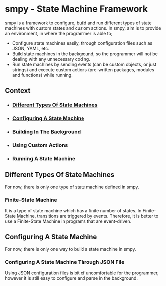 # smpy - State Machine Framework
smpy is a framework to configure, build and run different types of state machines with custom states and custom actions. In smpy, aim is to provide an environment, in where the programmer is able to;

- Configure state machines easily, through configuration files such as JSON, YAML, etc.
- Build state machines in the background, so the programmer will not be dealing with any unnecessary coding.
- Run state machines by sending events (can be custom objects, or just strings) and execute custom actions (pre-written packages, modules and functions) while running.

## Context
- ### [Different Types Of State Machines](#Different)
- ### [Configuring A State Machine](#Configuring)
- ### Building In The Background
- ### Using Custom Actions
- ### Running A State Machine 

## Different Types Of State Machines
For now, there is only one type of state machine defined in smpy.

### Finite-State Machine
It is a type of state machine which has a finite number of states. In Finite-State Machine, transitions are triggered by events. Therefore, it is better to use a Finite-State Machine in programs that are event-driven.


## Configuring A State Machine
For now, there is only one way to build a state machine in smpy.

### Configuring A State Machine Through JSON File
Using JSON configuration files is bit of uncomfortable for the programmer, however it is still easy to configure and parse in the background.


